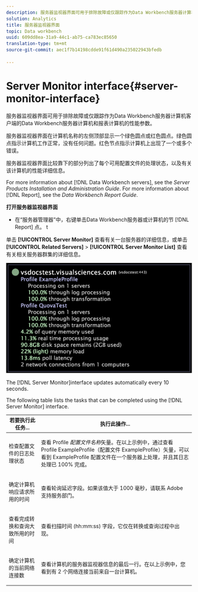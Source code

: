 ```yaml
---
description: 服务器监视器界面可用于排除故障或仅跟踪作为Data Workbench服务器计算机客户端的Data Workbench服务器计算机和报表计算机的性能参数。
solution: Analytics
title: 服务器监视器界面
topic: Data workbench
uuid: 609dd8ea-31a9-44c1-ab75-ca783ec85650
translation-type: tm+mt
source-git-commit: aec1f7b14198cdde91f61d490a235022943bfedb

---
```



# Server Monitor interface{#server-monitor-interface}

服务器监视器界面可用于排除故障或仅跟踪作为Data Workbench服务器计算机客户端的Data Workbench服务器计算机和报表计算机的性能参数。

服务器监视器界面在计算机名称的左侧顶部显示一个绿色圆点或红色圆点。绿色圆点指示计算机工作正常，没有任何问题。红色节点指示计算机上出现了一个或多个错误。

服务器监视器界面比较靠下的部分列出了每个可用配置文件的处理状态，以及有关该计算机的性能详细信息。

For more information about [!DNL Data Workbench servers], see the *Server Products Installation and Administration Guide*. For more information about [!DNL Report], see the *Data Workbench Report Guide*.

**打开服务器监视器界面**

* 在“服务器管理器”中，右键单击Data Workbench服务器或计算机的节 [!DNL Report] 点。 t

单击 **[!UICONTROL Server Monitor]** 查看有关一台服务器的详细信息，或单击 **[!UICONTROL Related Servers]** > **[!UICONTROL Server Monitor List]** 查看有关相关服务器群集的详细信息。

![](assets/vis_ServerMonitor.png)

The [!DNL Server Monitor]interface updates automatically every 10 seconds.

The following table lists the tasks that can be completed using the [!DNL Server Monitor] interface.

<table id="table_A65426669ADE44B5A6BAD9D4E99A5CAC"> 
 <thead> 
  <tr> 
   <th colname="col1" class="entry"> 若要执行此任务... </th> 
   <th colname="col2" class="entry"> 执行此操作... </th> 
  </tr> 
 </thead>
 <tbody> 
  <tr> 
   <td colname="col1"> <p>检查配置文件的日志处理状态 </p> </td> 
   <td colname="col2"> <p>查看 Profile <i>配置文件名称</i>矢量。在以上示例中，通过查看 Profile ExampleProfile（配置文件 ExampleProfile）矢量，可以看到 ExampleProfile 配置文件在一个服务器上处理，并且其日志处理已 100% 完成。 </p> </td> 
  </tr> 
  <tr> 
   <td colname="col1"> <p>确定计算机响应请求所用的时间 </p> </td> 
   <td colname="col2"> <p>查看轮询延迟字段。如果该值大于 1000 毫秒，请联系 Adobe 支持服务部门。 </p> </td> 
  </tr> 
  <tr> 
   <td colname="col1"> <p>查看完成转换和查询大致所用的时间 </p> </td> 
   <td colname="col2"> <p>查看扫描时间 (hh:mm:ss) 字段，它仅在转换或查询过程中出现。 </p> </td> 
  </tr> 
  <tr> 
   <td colname="col1"> <p>确定计算机的当前网络连接数 </p> </td> 
   <td colname="col2"> <p>查看计算机的<span class="wintitle">服务器监视器</span>信息的最后一行。在以上示例中，您看到有 2 个网络连接当前来自一台计算机。 </p> </td> 
  </tr> 
 </tbody> 
</table>

